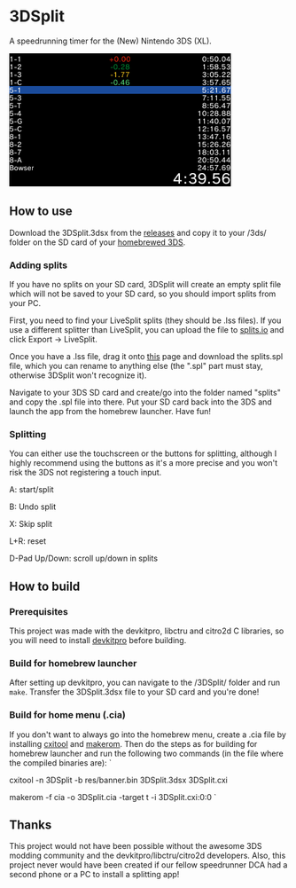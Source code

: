 # 3DSplit
A speedrunning timer for the (New) Nintendo 3DS (XL).

![Screenshot of the tool.](preview.bmp)

## How to use
Download the 3DSplit.3dsx from the [releases](https://github.com/LetsPlentendo-CH/3DSplit/releases) and copy it to your /3ds/ folder on the SD card of your [homebrewed 3DS](https://3ds.guide).

### Adding splits
If you have no splits on your SD card, 3DSplit will create an empty split file which will not be saved to your SD card, so you should import splits from your PC.

First, you need to find your LiveSplit splits (they should be .lss files). If you use a different splitter than LiveSplit, you can upload the file to [splits.io](https://splits.io/) and click Export -> LiveSplit.

Once you have a .lss file, drag it onto [this](https://letsplentendo-ch.github.io/3DSplit/converter/) page and download the splits.spl file, which you can rename to anything else (the ".spl" part must stay, otherwise 3DSplit won't recognize it).

Navigate to your 3DS SD card and create/go into the folder named "splits" and copy the .spl file into there.
Put your SD card back into the 3DS and launch the app from the homebrew launcher.
Have fun!

### Splitting
You can either use the touchscreen or the buttons for splitting, although I highly recommend using the buttons as it's a more precise and you won't risk the 3DS not registering a touch input.

A: start/split

B: Undo split

X: Skip split

L+R: reset

D-Pad Up/Down: scroll up/down in splits

## How to build
### Prerequisites
This project was made with the devkitpro, libctru and citro2d C libraries, so you will need to install [devkitpro](https://www.3dbrew.org/wiki/Setting_up_Development_Environment#Setup) before building.
### Build for homebrew launcher
After setting up devkitpro, you can navigate to the /3DSplit/ folder and run `make`. Transfer the 3DSplit.3dsx file to your SD card and you're done!
### Build for home menu (.cia)
If you don't want to always go into the homebrew menu, create a .cia file by installing [cxitool](https://github.com/devkitPro/3dstools/tree/cxi-stuff) and [makerom](https://github.com/profi200/Project_CTR).
Then do the steps as for building for homebrew launcher and run the following two commands (in the file where the compiled binaries are):
`

cxitool -n 3DSplit -b res/banner.bin 3DSplit.3dsx 3DSplit.cxi

makerom -f cia -o 3DSplit.cia -target t -i 3DSplit.cxi:0:0
`


## Thanks
This project would not have been possible without the awesome 3DS modding community and the devkitpro/libctru/citro2d developers.
Also, this project never would have been created if our fellow speedrunner DCA had a second phone or a PC to install a splitting app!
